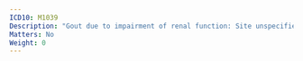```yaml
---
ICD10: M1039
Description: "Gout due to impairment of renal function: Site unspecified"
Matters: No
Weight: 0
---
```


